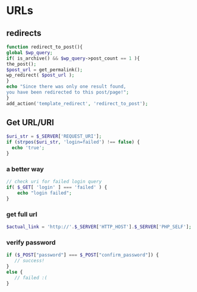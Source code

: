 # URLs

## redirects

```php
function redirect_to_post(){
global $wp_query;
if( is_archive() && $wp_query->post_count == 1 ){
the_post();
$post_url = get_permalink();
wp_redirect( $post_url );
}
echo "Since there was only one result found, 
you have been redirected to this post/page!";
}
add_action('template_redirect', 'redirect_to_post');
```

## Get URL/URI

```php
$uri_str = $_SERVER['REQUEST_URI'];
if (strpos($uri_str, 'login=failed') !== false) {
  echo 'true';
}
```

### a better way

```php
// check uri for failed login query
if( $_GET[ 'login' ] === 'failed' ) {
    echo "login failed";
}
```

### get full url

```php
$actual_link = 'http://'.$_SERVER['HTTP_HOST'].$_SERVER['PHP_SELF'];
```

### verify password

```php
if ($_POST["password"] === $_POST["confirm_password"]) {
   // success!
}
else {
   // failed :(
}
```
